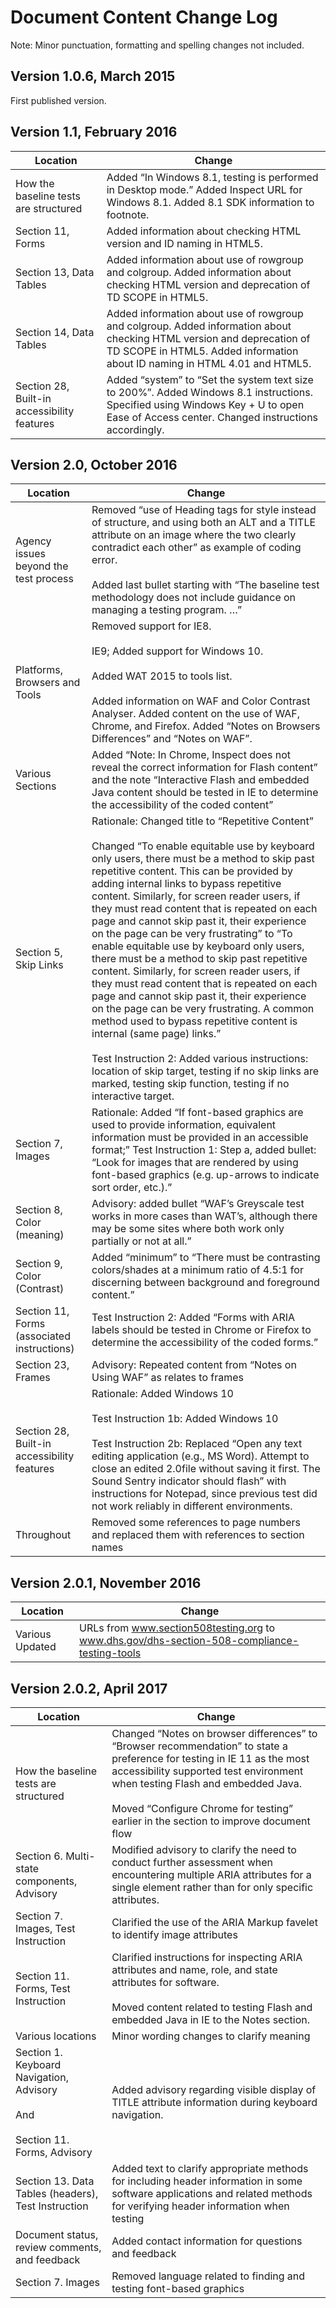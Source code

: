 # Document Content Change Log
Note: Minor punctuation, formatting and spelling changes not included.

## Version 1.0.6, March 2015
First published version.

## Version 1.1, February 2016
| Location | Change |
| -------- | ------ |
| How the baseline tests are structured |	Added “In Windows 8.1, testing is performed in Desktop mode.” Added Inspect URL for Windows 8.1. Added 8.1 SDK information to footnote. |
| Section 11, Forms	| Added information about checking HTML version and ID naming in HTML5. |
| Section 13, Data Tables |	Added information about use of rowgroup and colgroup. Added information about checking HTML version and deprecation of TD SCOPE in HTML5. |
| Section 14, Data Tables	| Added information about use of rowgroup and colgroup. Added information about checking HTML version and deprecation of TD SCOPE in HTML5. Added information about ID naming in HTML 4.01 and HTML5. |
| Section 28, Built-in accessibility features	| Added “system” to “Set the system text size to 200%”. Added Windows 8.1 instructions. Specified using Windows Key + U to open Ease of Access center. Changed instructions accordingly. |

## Version 2.0, October 2016
| Location | Change |
| -------- | ------ |
| Agency issues beyond the test process	| Removed “use of Heading <H> tags for style instead of structure, and using both an ALT and a TITLE attribute on an image where the two clearly contradict each other” as example of coding error. </br></br>Added last bullet starting with “The baseline test methodology does not include guidance on managing a testing program. …” |
| Platforms, Browsers and Tools	| Removed support for IE8. </br></br>IE9; Added support for Windows 10. </br></br>Added WAT 2015 to tools list. </br></br>Added information on WAF and Color Contrast Analyser. Added content on the use of WAF, Chrome, and Firefox. Added “Notes on Browsers Differences” and “Notes on WAF”. |
| Various Sections | Added “Note: In Chrome, Inspect does not reveal the correct information for Flash content” and the note “Interactive Flash and embedded Java content should be tested in IE to determine the accessibility of the coded content” |
| Section 5, Skip Links	| Rationale: Changed title to “Repetitive Content” </br></br>Changed “To enable equitable use by keyboard only users, there must be a method to skip past repetitive content. This can be provided by adding internal links to bypass repetitive content. Similarly, for screen reader users, if they must read content that is repeated on each page and cannot skip past it, their experience on the page can be very frustrating” to “To enable equitable use by keyboard only users, there must be a method to skip past repetitive content. Similarly, for screen reader users, if they must read content that is repeated on each page and cannot skip past it, their experience on the page can be very frustrating. A common method used to bypass repetitive content is internal (same page) links.” </br></br>Test Instruction 2: Added various instructions: location of skip target, testing if no skip links are marked, testing skip function, testing if no interactive target. |
| Section 7, Images	| Rationale: Added “If font-based graphics are used to provide information, equivalent information must be provided in an accessible format;” Test Instruction 1: Step a, added bullet: “Look for images that are rendered by using font-based graphics (e.g. up-arrows to indicate sort order, etc.).” |
| Section 8, Color (meaning) | Advisory: added bullet “WAF’s Greyscale test works in more cases than WAT’s, although there may be some sites where both work only partially or not at all.” |
| Section 9, Color (Contrast)	| Added “minimum” to “There must be contrasting colors/shades at a minimum ratio of 4.5:1 for discerning between background and foreground content.” |
| Section 11, Forms (associated instructions) | Test Instruction 2: Added “Forms with ARIA labels should be tested in Chrome or Firefox to determine the accessibility of the coded forms.” |
| Section 23, Frames | Advisory: Repeated content from “Notes on Using WAF” as relates to frames| 
| Section 28, Built-in accessibility features | Rationale: Added Windows 10 </br></br>Test Instruction 1b: Added Windows 10 </br></br>Test Instruction 2b: Replaced “Open any text editing application (e.g., MS Word). Attempt to close an edited 2.0file without saving it first. The Sound Sentry indicator should flash” with instructions for Notepad, since previous test did not work reliably in different environments. |
| Throughout | Removed some references to page numbers and replaced them with references to section names |

## Version 2.0.1, November 2016
| Location | Change |
| -------- | ------ |
| Various	Updated | URLs from www.section508testing.org to www.dhs.gov/dhs-section-508-compliance-testing-tools |

## Version 2.0.2, April 2017
| Location | Change |
| -------- | ------ |
| How the baseline tests are structured	| Changed “Notes on browser differences” to “Browser recommendation” to state a preference for testing in IE 11 as the most accessibility supported test environment when testing Flash and embedded Java. </br></br>Moved “Configure Chrome for testing” earlier in the section to improve document flow |
| Section 6. Multi-state components, Advisory | Modified advisory to clarify the need to conduct further assessment when encountering multiple ARIA attributes for a single element rather than for only specific attributes. |
| Section 7. Images, Test Instruction | Clarified the use of the ARIA Markup favelet to identify image attributes |
| Section 11. Forms, Test Instruction | Clarified instructions for inspecting ARIA attributes and name, role, and state attributes for software. </br></br>Moved content related to testing Flash and embedded Java in IE to the Notes section. |
| Various locations | Minor wording changes to clarify meaning |
| Section 1. Keyboard Navigation, Advisory </br></br>And </br></br>Section 11. Forms, Advisory | Added advisory regarding visible display of TITLE attribute information during keyboard navigation. |
| Section 13. Data Tables (headers), Test Instruction	| Added text to clarify appropriate methods for including header information in some software applications and related methods for verifying header information when testing |
| Document status, review comments, and feedback | Added contact information for questions and feedback |
| Section 7. Images	| Removed language related to finding and testing font-based graphics |
